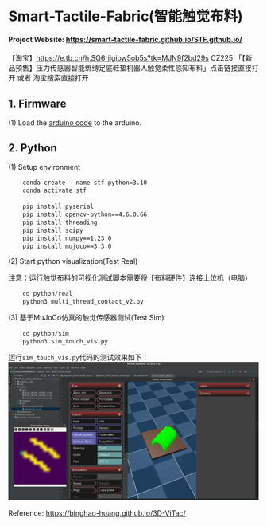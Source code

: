 # Smart-Tactile-Fabric(智能触觉布料)

#### Project Website: https://smart-tactile-fabric.github.io/STF.github.io/

【淘宝】https://e.tb.cn/h.SQ6rjlgiow5ob5s?tk=MJN9f2bd29s CZ225 「【新品预售】压力传感器智能绑缚足底鞋垫机器人触觉柔性感知布料」点击链接直接打开 或者 淘宝搜索直接打开

## 1. Firmware

(1) Load the [arduino code](/arduino_code/MatrixArray.ino) to the arduino. 


## 2. Python
(1) Setup environment

        conda create --name stf python=3.10
        conda activate stf
        
        pip install pyserial
        pip install opencv-python==4.6.0.66
        pip install threading
        pip install scipy
        pip install numpy==1.23.0
        pip install mujoco==3.3.0


(2) Start python visualization(Test Real)

注意：运行触觉布料的可视化测试脚本需要将【布料硬件】连接上位机（电脑）

        cd python/real
        python3 multi_thread_contact_v2.py

(3) 基于MuJoCo仿真的触觉传感器测试(Test Sim)

        cd python/sim
        python3 sim_touch_vis.py

运行``sim_touch_vis.py``代码的测试效果如下：
![img.png](/image/img1.png)

Reference: https://binghao-huang.github.io/3D-ViTac/
